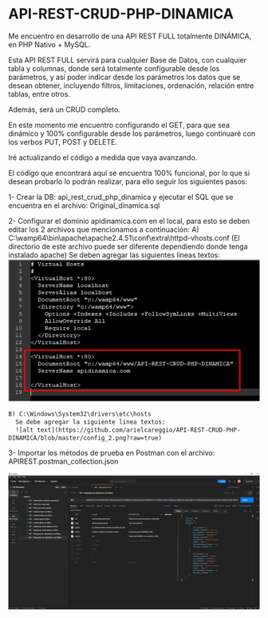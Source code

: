 # API-REST-CRUD-PHP-DINAMICA

Me encuentro en desarrollo de una API REST FULL totalmente DINÁMICA, en PHP Nativo + MySQL.

Esta API REST FULL servirá para cualquier Base de Datos, con cualquier tabla y columnas, donde será totalmente configurable desde los parámetros, y así poder indicar desde los parámetros los datos que se desean obtener, incluyendo filtros, limitaciones, ordenación, relación entre tablas, entre otros.

Además, será un CRUD completo.

En este momento me encuentro configurando el GET, para que sea dinámico y 100% configurable desde los parámetros, luego continuaré con los verbos PUT, POST y DELETE.

Iré actualizando el código a medida que vaya avanzando.


El código que encontrará aquí se encuentra 100% funcional, por lo que si desean probarlo lo podrán realizar, para ello seguir los siguientes pasos:

1- Crear la DB: api_rest_crud_php_dinamica y ejecutar el SQL que se encuentra en el archivo: Original_dinamica.sql

2- Configurar el dominio apidinamica.com en el local, para esto se deben editar los 2 archivos que mencionamos a continuación:
    A) C:\wamp64\bin\apache\apache2.4.51\conf\extra\httpd-vhosts.conf (El directorio de este archivo puede ser diferente dependiendo donde tenga instalado apache)
      Se deben agregar las siguientes lineas textos:
      ![alt text](https://github.com/arielcareggio/API-REST-CRUD-PHP-DINAMICA/blob/master/config_1.png?raw=true)
      
    B) C:\Windows\System32\drivers\etc\hosts
      Se debe agregar la siguiente linea textos:
      ![alt text](https://github.com/arielcareggio/API-REST-CRUD-PHP-DINAMICA/blob/master/config_2.png?raw=true)

3- Importar los métodos de prueba en Postman con el archivo: APIREST.postman_collection.json

![alt text](https://github.com/arielcareggio/API-REST-CRUD-PHP-DINAMICA/blob/master/Postman.png?raw=true)
